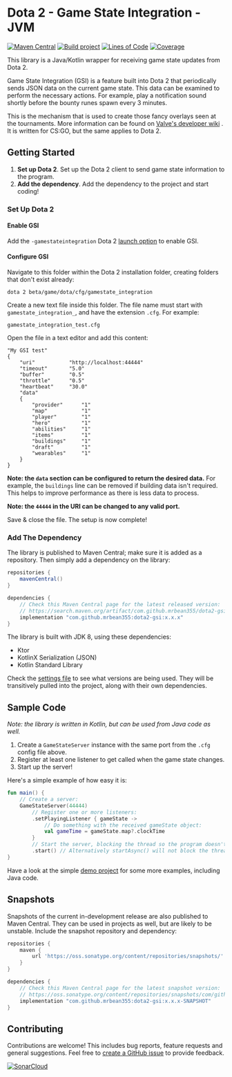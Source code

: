 # Dota 2 - Game State Integration - JVM

[![Maven Central](https://maven-badges.herokuapp.com/maven-central/com.github.mrbean355/dota2-gsi/badge.png)](https://search.maven.org/artifact/com.github.mrbean355/dota2-gsi)
[![Build project](https://github.com/MrBean355/dota2-gsi/actions/workflows/build-project.yml/badge.svg?branch=main)](https://github.com/MrBean355/dota2-gsi/actions/workflows/build-project.yml)
[![Lines of Code](https://sonarcloud.io/api/project_badges/measure?project=MrBean355_dota2-gsi&metric=ncloc)](https://sonarcloud.io/summary/new_code?id=MrBean355_dota2-gsi)
[![Coverage](https://sonarcloud.io/api/project_badges/measure?project=MrBean355_dota2-gsi&metric=coverage)](https://sonarcloud.io/summary/new_code?id=MrBean355_dota2-gsi)

This library is a Java/Kotlin wrapper for receiving game state updates from Dota 2.

Game State Integration (GSI) is a feature built into Dota 2 that periodically sends JSON data on the current game state.
This data can be examined to perform the necessary actions. For example, play a notification sound shortly before the
bounty runes spawn every 3 minutes.

This is the mechanism that is used to create those fancy overlays seen at the tournaments. More information can be found
on [Valve's developer wiki](https://developer.valvesoftware.com/wiki/Counter-Strike:_Global_Offensive_Game_State_Integration)
. It is written for CS:GO, but the same applies to Dota 2.

## Getting Started

1. **Set up Dota 2**. Set up the Dota 2 client to send game state information to the program.
2. **Add the dependency**. Add the dependency to the project and start coding!

### Set Up Dota 2

#### Enable GSI

Add the `-gamestateintegration` Dota 2 [launch option](https://help.steampowered.com/en/faqs/view/7D01-D2DD-D75E-2955)
to enable GSI.

#### Configure GSI

Navigate to this folder within the Dota 2 installation folder, creating folders that don't exist already:

```
dota 2 beta/game/dota/cfg/gamestate_integration
```

Create a new text file inside this folder. The file name must start with `gamestate_integration_`, and have the
extension `.cfg`. For example:

```
gamestate_integration_test.cfg
```

Open the file in a text editor and add this content:

```
"My GSI test"
{
    "uri"           "http://localhost:44444"
    "timeout"       "5.0"
    "buffer"        "0.5"
    "throttle"      "0.5"
    "heartbeat"     "30.0"
    "data"
    {
        "provider"      "1"
        "map"           "1"
        "player"        "1"
        "hero"          "1"
        "abilities"     "1"
        "items"         "1"
        "buildings"     "1"
        "draft"         "1"
        "wearables"     "1"
    }
}
```

**Note: the `data` section can be configured to return the desired data.** For example, the `buildings` line can be
removed if building data isn't required. This helps to improve performance as there is less data to process.

**Note: the `44444` in the URI can be changed to any valid port.**

Save & close the file. The setup is now complete!

### Add The Dependency

The library is published to Maven Central; make sure it is added as a repository. Then simply add a dependency on the
library:

```groovy
repositories {
    mavenCentral()
}

dependencies {
    // Check this Maven Central page for the latest released version:
    // https://search.maven.org/artifact/com.github.mrbean355/dota2-gsi/
    implementation "com.github.mrbean355:dota2-gsi:x.x.x"
}
```

The library is built with JDK 8, using these dependencies:

- Ktor
- KotlinX Serialization (JSON)
- Kotlin Standard Library

Check the [settings file](settings.gradle.kts) to see what versions are being used. They will be transitively pulled
into the project, along with their own dependencies.

## Sample Code

*Note: the library is written in Kotlin, but can be used from Java code as well.*

1. Create a `GameStateServer` instance with the same port from the `.cfg` config file above.
2. Register at least one listener to get called when the game state changes.
3. Start up the server!

Here's a simple example of how easy it is:

```kotlin
fun main() {
    // Create a server:
    GameStateServer(44444)
        // Register one or more listeners: 
        .setPlayingListener { gameState ->
            // Do something with the received gameState object:
            val gameTime = gameState.map?.clockTime
        }
        // Start the server, blocking the thread so the program doesn't immediately exit:
        .start() // Alternatively startAsync() will not block the thread.
}
```

Have a look at the simple [demo project](demo/src/main/java/com/github/mrbean355/dota2/demo) for some more examples,
including Java code.

## Snapshots

Snapshots of the current in-development release are also published to Maven Central. They can be used in projects as
well, but are likely to be unstable. Include the snapshot repository and dependency:

```groovy
repositories {
    maven {
        url 'https://oss.sonatype.org/content/repositories/snapshots/'
    }
}

dependencies {
    // Check this Maven Central page for the latest snapshot version:
    // https://oss.sonatype.org/content/repositories/snapshots/com/github/mrbean355/dota2-gsi/
    implementation "com.github.mrbean355:dota2-gsi:x.x.x-SNAPSHOT"
}
```

## Contributing

Contributions are welcome! This includes bug reports, feature requests and general suggestions. Feel free to
[create a GitHub issue](https://github.com/MrBean355/dota2-gsi/issues) to provide feedback.

[![SonarCloud](https://sonarcloud.io/images/project_badges/sonarcloud-white.svg)](https://sonarcloud.io/summary/new_code?id=MrBean355_dota2-gsi)
